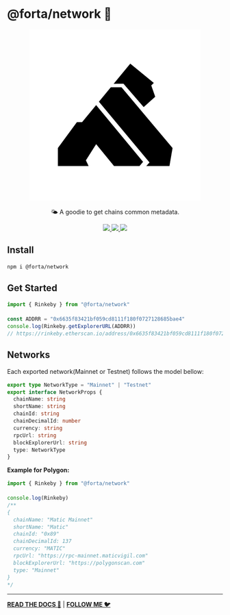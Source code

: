 # @forta/network 🦍

<p align="center">
  <img src="https://raw.githubusercontent.com/D3Portillo/usemetamask/master/assets/logo.png">
</p>

<p align="center">🌤️ A goodie to get chains common metadata.</p>

<p align="center">
  <a
    href="https://www.npmjs.com/package/@forta/network"
  >
    <img src="https://badgen.net/npm/v/@forta/network" />
  </a>
  <a
    href="https://bundlephobia.com/result?p=@forta/network"
  >
    <img src="https://badgen.net/bundlephobia/minzip/@forta/network" />
  </a>
  <a
    href="https://github.com/D3Portillo/forta/blob/master/LICENSE"
  >
    <img src="https://badgen.net/npm/license/@forta/network" />
  </a>
</p>

## Install

```bash
npm i @forta/network
```

## Get Started

```js
import { Rinkeby } from "@forta/network"

const ADDRR = "0x6635f83421bf059cd8111f180f0727128685bae4"
console.log(Rinkeby.getExplorerURL(ADDRR))
// https://rinkeby.etherscan.io/address/0x6635f83421bf059cd8111f180f0727128685bae4
```

## Networks

Each exported network(Mainnet or Testnet) follows the model bellow:

```ts
export type NetworkType = "Mainnet" | "Testnet"
export interface NetworkProps {
  chainName: string
  shortName: string
  chainId: string
  chainDecimalId: number
  currency: string
  rpcUrl: string
  blockExplorerUrl: string
  type: NetworkType
}
```

**Example for Polygon:**

```js
import { Rinkeby } from "@forta/network"

console.log(Rinkeby)
/**
{
  chainName: "Matic Mainnet"
  shortName: "Matic"
  chainId: "0x89"
  chainDecimalId: 137
  currency: "MATIC"
  rpcUrl: "https://rpc-mainnet.maticvigil.com"
  blockExplorerUrl: "https://polygonscan.com"
  type: "Mainnet"
}
*/
```

---

**[READ THE DOCS 🌟](https://forta.vercel.app/network)** | **[FOLLOW ME 🐦](https://twitter.com/d3portillo)**
